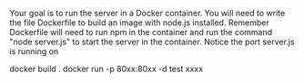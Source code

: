 Your goal is to run the server in a Docker container.
You will need to write the file Dockerfile to build an  image with node.js installed. Remember Dockerfile will need to run npm in the container and run the command 
"node server.js" to start the server in the container. 
Notice the port server.js is running on

docker build . 
docker run -p 80xx:80xx -d test xxxx
